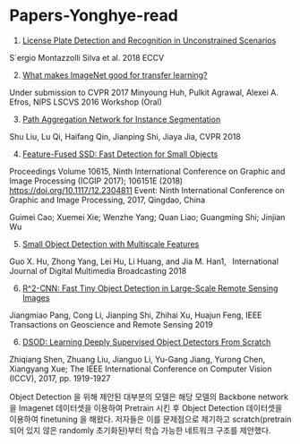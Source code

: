 # Papers-Yonghye-read

1. [License Plate Detection and Recognition in Unconstrained Scenarios](http://openaccess.thecvf.com/content_ECCV_2018/papers/Sergio_Silva_License_Plate_Detection_ECCV_2018_paper.pdf)

S´ergio Montazzolli Silva et al. 2018 ECCV

2. [What makes ImageNet good for transfer learning?](https://arxiv.org/abs/1608.08614)

Under submission to CVPR 2017 
Minyoung Huh, Pulkit Agrawal, Alexei A. Efros, NIPS LSCVS 2016 Workshop (Oral)

3. [Path Aggregation Network for Instance Segmentation](https://arxiv.org/abs/1803.01534v4)

Shu Liu, Lu Qi, Haifang Qin, Jianping Shi, Jiaya Jia, CVPR 2018

4. [Feature-Fused SSD: Fast Detection for Small Objects ](https://arxiv.org/abs/1709.05054)

Proceedings Volume 10615, Ninth International Conference on Graphic and Image Processing (ICGIP 2017); 106151E (2018) https://doi.org/10.1117/12.2304811
Event: Ninth International Conference on Graphic and Image Processing, 2017, Qingdao, China

Guimei Cao; Xuemei Xie; Wenzhe Yang; Quan Liao; Guangming Shi; Jinjian Wu

5. [Small Object Detection with Multiscale Features](https://www.researchgate.net/publication/327986927_Small_Object_Detection_with_Multiscale_Features)

 Guo X. Hu, Zhong Yang, Lei Hu, Li Huang, and Jia M. Han1,  International Journal of Digital Multimedia Broadcasting 2018
 
 6. [R^2-CNN: Fast Tiny Object Detection in Large-Scale Remote Sensing Images](https://arxiv.org/abs/1902.06042)
 
 Jiangmiao Pang, Cong Li, Jianping Shi, Zhihai Xu, Huajun Feng, IEEE Transactions on Geoscience and Remote Sensing 2019

 6. [DSOD: Learning Deeply Supervised Object Detectors From Scratch](http://openaccess.thecvf.com/content_iccv_2017/html/Shen_DSOD_Learning_Deeply_ICCV_2017_paper.html)
 
Zhiqiang Shen, Zhuang Liu, Jianguo Li, Yu-Gang Jiang, Yurong Chen, Xiangyang Xue; The IEEE International Conference on Computer Vision (ICCV), 2017, pp. 1919-1927

Object Detection 을 위해 제안된 대부분의 모델은 해당 모델의 Backbone network 을 Imagenet 데이터셋을 이용하여 Pretrain 시킨 후 Object Detection 데이터셋을 이용하여 finetuning 을 해왔다. 저자들은 이를 문제점으로 제기하고 scratch(pretrain 되어 있지 않은 randomly 초기화된)부터 학습 가능한 네트워크 구조를 제안했다.
